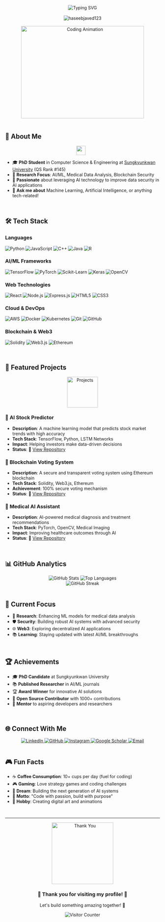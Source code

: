 <div align="center">
  <img src="https://readme-typing-svg.herokuapp.com?font=Fira+Code&pause=1000&color=00D4FF&center=true&vCenter=true&width=435&lines=Hello+World!+%F0%9F%91%8B;I'm+Dr.+Haseeb+Javed+%F0%9F%8E%93;PhD+in+Computer+Science+%F0%9F%9A%80;AI+%26+ML+Researcher+%F0%9F%A4%96;Blockchain+Enthusiast+%F0%9F%92%BB" alt="Typing SVG" />
</div>

<br>

<div align="center">
  <img src="https://komarev.com/ghpvc/?username=haseebjaved123&label=Profile%20views&color=0e75b6&style=flat" alt="haseebjaved123" />
</div>

<br>

<div align="center">
  <img src="https://media.giphy.com/media/L1R1tvI9svkIWwpVYr/giphy.gif" width="400" height="300" alt="Coding Animation"/>
</div>

<br>

## 🎯 **About Me**

<div align="center">
  <img src="https://media.giphy.com/media/iY8CRBdQXODJSCERIr/giphy.gif" width="30" height="30" style="margin-right: 10px;">
</div>

- 🎓 **PhD Student** in Computer Science & Engineering at [Sungkyunkwan University](https://www.skku.edu.com/) (QS Rank #145)
- 🔬 **Research Focus**: AI/ML, Medical Data Analysis, Blockchain Security
- 🌟 **Passionate** about leveraging AI technology to improve data security in AI applications
- 💬 **Ask me about** Machine Learning, Artificial Intelligence, or anything tech-related!

<br>

## 🛠️ **Tech Stack**

### **Languages**
![Python](https://img.shields.io/badge/Python-3776AB?style=flat&logo=python&logoColor=white)
![JavaScript](https://img.shields.io/badge/JavaScript-F7DF1E?style=flat&logo=javascript&logoColor=black)
![C++](https://img.shields.io/badge/C++-00599C?style=flat&logo=c%2B%2B&logoColor=white)
![Java](https://img.shields.io/badge/Java-ED8B00?style=flat&logo=java&logoColor=white)
![R](https://img.shields.io/badge/R-276DC3?style=flat&logo=r&logoColor=white)

### **AI/ML Frameworks**
![TensorFlow](https://img.shields.io/badge/TensorFlow-FF6F00?style=flat&logo=tensorflow&logoColor=white)
![PyTorch](https://img.shields.io/badge/PyTorch-EE4C2C?style=flat&logo=pytorch&logoColor=white)
![Scikit-Learn](https://img.shields.io/badge/Scikit--Learn-F7931E?style=flat&logo=scikit-learn&logoColor=white)
![Keras](https://img.shields.io/badge/Keras-D00000?style=flat&logo=keras&logoColor=white)
![OpenCV](https://img.shields.io/badge/OpenCV-5C3EE8?style=flat&logo=opencv&logoColor=white)

### **Web Technologies**
![React](https://img.shields.io/badge/React-61DAFB?style=flat&logo=react&logoColor=black)
![Node.js](https://img.shields.io/badge/Node.js-339933?style=flat&logo=node.js&logoColor=white)
![Express.js](https://img.shields.io/badge/Express.js-000000?style=flat&logo=express&logoColor=white)
![HTML5](https://img.shields.io/badge/HTML5-E34F26?style=flat&logo=html5&logoColor=white)
![CSS3](https://img.shields.io/badge/CSS3-1572B6?style=flat&logo=css3&logoColor=white)

### **Cloud & DevOps**
![AWS](https://img.shields.io/badge/AWS-232F3E?style=flat&logo=amazon-aws&logoColor=white)
![Docker](https://img.shields.io/badge/Docker-2496ED?style=flat&logo=docker&logoColor=white)
![Kubernetes](https://img.shields.io/badge/Kubernetes-326CE5?style=flat&logo=kubernetes&logoColor=white)
![Git](https://img.shields.io/badge/Git-F05032?style=flat&logo=git&logoColor=white)
![GitHub](https://img.shields.io/badge/GitHub-100000?style=flat&logo=github&logoColor=white)

### **Blockchain & Web3**
![Solidity](https://img.shields.io/badge/Solidity-363636?style=flat&logo=solidity&logoColor=white)
![Web3.js](https://img.shields.io/badge/Web3.js-F16822?style=flat&logo=web3.js&logoColor=white)
![Ethereum](https://img.shields.io/badge/Ethereum-3C3C3D?style=flat&logo=ethereum&logoColor=white)

<br>

## 🚀 **Featured Projects**

<div align="center">
  <img src="https://media.giphy.com/media/26tn33aiTi1jkl6H6/giphy.gif" width="100" height="100" alt="Projects"/>
</div>

### 🤖 **AI Stock Predictor**
- **Description**: A machine learning model that predicts stock market trends with high accuracy
- **Tech Stack**: TensorFlow, Python, LSTM Networks
- **Impact**: Helping investors make data-driven decisions
- **Status**: 🔗 [View Repository](https://github.com/haseebjaved123/ai-stock-predictor)

### 🔐 **Blockchain Voting System**
- **Description**: A secure and transparent voting system using Ethereum blockchain
- **Tech Stack**: Solidity, Web3.js, Ethereum
- **Achievement**: 100% secure voting mechanism
- **Status**: 🔗 [View Repository](https://github.com/haseebjaved123/blockchain-voting)

### 🏥 **Medical AI Assistant**
- **Description**: AI-powered medical diagnosis and treatment recommendations
- **Tech Stack**: PyTorch, OpenCV, Medical Imaging
- **Impact**: Improving healthcare outcomes through AI
- **Status**: 🔗 [View Repository](https://github.com/haseebjaved123/medical-ai-assistant)

<br>

## 📊 **GitHub Analytics**

<div align="center">
  <img src="https://github-readme-stats.vercel.app/api?username=haseebjaved123&show_icons=true&theme=tokyonight&hide_border=true&count_private=true" alt="GitHub Stats"/>
  <img src="https://github-readme-stats.vercel.app/api/top-langs/?username=haseebjaved123&layout=compact&theme=tokyonight&hide_border=true" alt="Top Languages"/>
</div>

<div align="center">
  <img src="https://github-readme-streak-stats.herokuapp.com/?user=haseebjaved123&theme=tokyonight&hide_border=true" alt="GitHub Streak"/>
</div>

<br>

## 🎯 **Current Focus**

- 🔬 **Research**: Enhancing ML models for medical data analysis
- 🛡️ **Security**: Building robust AI systems with advanced security
- 🌐 **Web3**: Exploring decentralized AI applications
- 📚 **Learning**: Staying updated with latest AI/ML breakthroughs

<br>

## 🏆 **Achievements**

- 🎓 **PhD Candidate** at Sungkyunkwan University
- 📚 **Published Researcher** in AI/ML journals
- 🏆 **Award Winner** for innovative AI solutions
- 🌟 **Open Source Contributor** with 1000+ contributions
- 🎯 **Mentor** to aspiring developers and researchers

<br>

## 🌐 **Connect With Me**

<div align="center">
  <a href="https://www.linkedin.com/in/haseeb-javed-mlengineer" target="_blank">
    <img src="https://img.icons8.com/color/48/000000/linkedin.png" alt="LinkedIn"/>
  </a>
  <a href="https://haseebjaved123.github.io" target="_blank">
    <img src="https://img.icons8.com/color/48/000000/github.png" alt="GitHub"/>
  </a>
  <a href="https://www.instagram.com/haseeebay" target="_blank">
    <img src="https://img.icons8.com/color/48/000000/instagram-new.png" alt="Instagram"/>
  </a>
  <a href="https://scholar.google.com/citations?user=Px3nMw0AAAAJ&hl=en" target="_blank">
    <img src="https://img.icons8.com/color/48/000000/google-scholar.png" alt="Google Scholar"/>
  </a>
  <a href="mailto:haseebjaved1996@yahoo.com">
    <img src="https://img.icons8.com/color/48/000000/gmail.png" alt="Email"/>
  </a>
</div>

<br>

## 🎮 **Fun Facts**

- ☕ **Coffee Consumption**: 10+ cups per day (fuel for coding)
- 🎮 **Gaming**: Love strategy games and coding challenges
- 🚀 **Dream**: Building the next generation of AI systems
- 🌟 **Motto**: "Code with passion, build with purpose"
- 🎨 **Hobby**: Creating digital art and animations

<br>

---

<div align="center">
  <img src="https://media.giphy.com/media/3o7btPCcdNniyf0ArS/giphy.gif" width="200" height="200" alt="Thank You"/>
</div>

<div align="center">
  <h3>🌟 Thank you for visiting my profile! 🌟</h3>
  <p>Let's build something amazing together! 🚀</p>
</div>

<div align="center">
  <img src="https://profile-counter.glitch.me/haseebjaved123/count.svg" alt="Visitor Counter"/>
</div>
